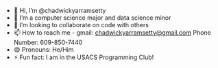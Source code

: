 - 👋 Hi, I’m @chadwickyarramsetty
- 🌱 I’m a computer science major and data science minor
- 💞️ I’m looking to collaborate on code with others
- 📫 How to reach me - gmail: chadwickyarramsetty@gmail.com Phone Number: 609-850-7440
- 😄 Pronouns: He/Him
- ⚡ Fun fact: I am in the USACS Programming Club!

<!---
chadwickyarramsetty/chadwickyarramsetty is a ✨ special ✨ repository because its `README.md` (this file) appears on your GitHub profile.
You can click the Preview link to take a look at your changes.
--->
